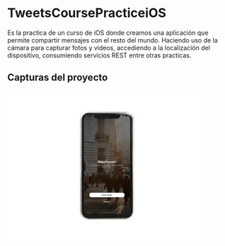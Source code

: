 # TweetsCoursePracticeiOS
Es la practica de un curso de iOS donde creamos una aplicación que permite compartir mensajes con el resto del mundo. Haciendo uso de la cámara para capturar fotos y videos, accediendo a la localización del dispositivo, consumiendo servicios REST entre otras practicas.

## Capturas del proyecto
<img src="https://raw.githubusercontent.com/mbove77/TweetsCoursePracticeiOS/main/screenshots/proyecto-IOS.webp" width="450" />
